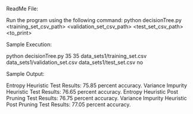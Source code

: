 ReadMe File:

Run the program using the following command:
python decisionTree.py <L> <K> <training_set_csv_path> <validation_set_csv_path> <test_set_csv_path> <to_print>

Sample Execution:

python decisionTree.py 35 35 data_sets1/training_set.csv data_sets1/validation_set.csv data_sets1/test_set.csv no

Sample Output:

Entropy Heuristic Test Results: 75.85 percent accuracy.
Variance Impurity Heuristic Test Results: 76.65 percent accuracy.
Entropy Heuristic Post Pruning Test Results: 76.75 percent accuracy.
Variance Impurity Heuristic Post Pruning Test Results: 77.05 percent accuracy.

